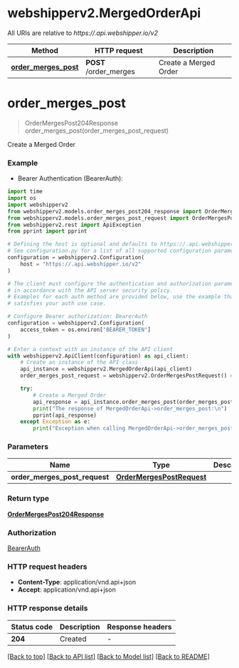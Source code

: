 # webshipperv2.MergedOrderApi

All URIs are relative to *https://.api.webshipper.io/v2*

Method | HTTP request | Description
------------- | ------------- | -------------
[**order_merges_post**](MergedOrderApi.md#order_merges_post) | **POST** /order_merges | Create a Merged Order


# **order_merges_post**
> OrderMergesPost204Response order_merges_post(order_merges_post_request)

Create a Merged Order

### Example

* Bearer Authentication (BearerAuth):
```python
import time
import os
import webshipperv2
from webshipperv2.models.order_merges_post204_response import OrderMergesPost204Response
from webshipperv2.models.order_merges_post_request import OrderMergesPostRequest
from webshipperv2.rest import ApiException
from pprint import pprint

# Defining the host is optional and defaults to https://.api.webshipper.io/v2
# See configuration.py for a list of all supported configuration parameters.
configuration = webshipperv2.Configuration(
    host = "https://.api.webshipper.io/v2"
)

# The client must configure the authentication and authorization parameters
# in accordance with the API server security policy.
# Examples for each auth method are provided below, use the example that
# satisfies your auth use case.

# Configure Bearer authorization: BearerAuth
configuration = webshipperv2.Configuration(
    access_token = os.environ["BEARER_TOKEN"]
)

# Enter a context with an instance of the API client
with webshipperv2.ApiClient(configuration) as api_client:
    # Create an instance of the API class
    api_instance = webshipperv2.MergedOrderApi(api_client)
    order_merges_post_request = webshipperv2.OrderMergesPostRequest() # OrderMergesPostRequest | 

    try:
        # Create a Merged Order
        api_response = api_instance.order_merges_post(order_merges_post_request)
        print("The response of MergedOrderApi->order_merges_post:\n")
        pprint(api_response)
    except Exception as e:
        print("Exception when calling MergedOrderApi->order_merges_post: %s\n" % e)
```



### Parameters

Name | Type | Description  | Notes
------------- | ------------- | ------------- | -------------
 **order_merges_post_request** | [**OrderMergesPostRequest**](OrderMergesPostRequest.md)|  | 

### Return type

[**OrderMergesPost204Response**](OrderMergesPost204Response.md)

### Authorization

[BearerAuth](../README.md#BearerAuth)

### HTTP request headers

 - **Content-Type**: application/vnd.api+json
 - **Accept**: application/vnd.api+json

### HTTP response details
| Status code | Description | Response headers |
|-------------|-------------|------------------|
**204** | Created |  -  |

[[Back to top]](#) [[Back to API list]](../README.md#documentation-for-api-endpoints) [[Back to Model list]](../README.md#documentation-for-models) [[Back to README]](../README.md)

